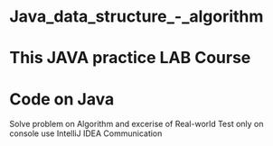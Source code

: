 # Java_data_structure_-_algorithm
# This JAVA practice LAB Course
# Code on Java
Solve problem on Algorithm and excerise of Real-world
Test only on console
use IntelliJ IDEA Communication
